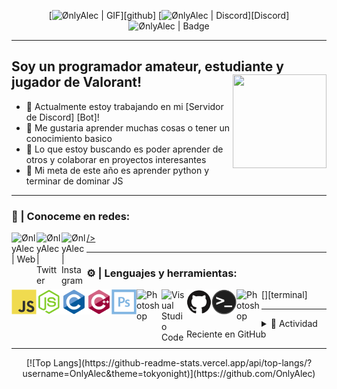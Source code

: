 <p align="center">
  [<img alt="ØnlyAlec | GIF" src="https://readme-typing-svg.herokuapp.com?font=Monoton&color=22F7A6&size=32&center=true&vCenter=true&lines=%5B+%C3%98nlyAlec++%5D"/>][github]
  [<img alt="ØnlyAlec | Discord" src="https://img.shields.io/discord/821845551921233920?color=blueviolet&label=Server&logo=Discord&style=for-the-badge">][Discord]
  <img alt="ØnlyAlec | Badge" src="https://img.shields.io/tokei/lines/github/OnlyAlec/Discord-BcK?color=orange&label=%E2%9A%A1%20Total%20Lines&style=for-the-badge">
</p>

---

## Soy un programador amateur, estudiante y jugador de Valorant! <img width="150" height="150" src="https://images-ext-2.discordapp.net/external/xLqU959dX7Vj4R5J336CV1JLgbJ5_49329SnvgqFHGY/%3Fv%3D1/https/cdn.discordapp.com/emojis/852989677376503868.gif" align=right>
- 💬 Actualmente estoy trabajando en mi [Servidor de Discord] [Bot]! 
- 🎈 Me gustaria aprender muchas cosas o tener un conocimiento basico
- 💠 Lo que estoy buscando es poder aprender de otros y colaborar en proyectos interesantes
- 💖 Mi meta de este año es aprender python y terminar de dominar JS

---

### 👥 | Conoceme en redes: 
[<img align="left" alt="ØnlyAlec | Web" width="40px" src="https://img.icons8.com/fluency/48/000000/web-design.png" />][web]
[<img align="left" alt="ØnlyAlec | Twitter" width="40px" src="https://img.icons8.com/fluency/48/000000/twitter-squared.png"/> />][twitter]
[<img align="left" alt="ØnlyAlec | Instagram" width="40px" src="https://img.icons8.com/fluency/48/000000/instagram-new.png" />][instagram]

---

### ⚙ | Lenguajes y herramientas:
<!-- [<img align="left" alt="HTML5" width="40px" src="https://raw.githubusercontent.com/devicons/devicon/master/icons/html5/html5-original-wordmark.svg" />][html5] -->
<!-- [<img align="left" alt="CSS3" width="40px" src="https://raw.githubusercontent.com/devicons/devicon/master/icons/css3/css3-original-wordmark.svg" />][css] -->

[<img align="left" alt="JavaScript" width="40px" src="https://raw.githubusercontent.com/devicons/devicon/master/icons/javascript/javascript-original.svg" />][javascript]
[<img align="left" alt="NodeJS" width="40px" src="https://raw.githubusercontent.com/devicons/devicon/00f02ef57fb7601fd1ddcc2fe6fe670fef3ae3e4/icons/nodejs/nodejs-plain.svg"/>][nodejs]
[<img align="left" alt="NodeJS" width="40px" src="https://raw.githubusercontent.com/devicons/devicon/master/icons/c/c-original.svg" />][c]
[<img align="left" alt="NodeJS" width="40px" src="https://raw.githubusercontent.com/devicons/devicon/master/icons/cplusplus/cplusplus-original.svg" />][c]

[<img align="left" alt="Photoshop" width="40px" src="https://raw.githubusercontent.com/devicons/devicon/master/icons/photoshop/photoshop-line.svg" />][photoshop]
[<img align="left" alt="Photoshop" width="40px" src="https://www.vectorlogo.zone/logos/adobe_illustrator/adobe_illustrator-icon.svg" />][illustrator]
[<img align="left" alt="Visual Studio Code" width="40px" src="https://cdn.worldvectorlogo.com/logos/visual-studio-code-1.svg" />][vscode]
[<img align="left" alt="GitHub" width="40px" src="https://raw.githubusercontent.com/devicons/devicon/00f02ef57fb7601fd1ddcc2fe6fe670fef3ae3e4/icons/github/github-original.svg" />][github]
[<img align="left" alt="Terminal" width="40px" src="https://raw.githubusercontent.com/github/explore/80688e429a7d4ef2fca1e82350fe8e3517d3494d/topics/terminal/terminal.png" />][terminal]
[<img align="left" alt="Photoshop" width="40px" src="https://www.vectorlogo.zone/logos/getpostman/getpostman-icon.svg" />][postman]

---

<details>
    <summary>💎 Actividad Reciente en GitHub</summary>
    <!--START_SECTION:activity-->
1. 🗣 Commented on [#1](https://github.com/dmgrstuff/rpcgecko/issues/1) in [dmgrstuff/rpcgecko](https://github.com/dmgrstuff/rpcgecko)
2. ❗️ Opened issue [#1](https://github.com/dmgrstuff/rpcgecko/issues/1) in [dmgrstuff/rpcgecko](https://github.com/dmgrstuff/rpcgecko)
3. ❗️ Opened issue [#2](https://github.com/jamesl1001/deviantART-API/issues/2) in [jamesl1001/deviantART-API](https://github.com/jamesl1001/deviantART-API)
4. 🗣 Commented on [#17](https://github.com/KhushrajRathod/repl.deploy/issues/17) in [KhushrajRathod/repl.deploy](https://github.com/KhushrajRathod/repl.deploy)
5. ❗️ Closed issue [#17](https://github.com/KhushrajRathod/repl.deploy/issues/17) in [KhushrajRathod/repl.deploy](https://github.com/KhushrajRathod/repl.deploy)
<!--END_SECTION:activity-->
</details>

---
<p align="center">
    [![Top Langs](https://github-readme-stats.vercel.app/api/top-langs/?username=OnlyAlec&theme=tokyonight)](https://github.com/OnlyAlec)
</p>

[instagram]: https://www.instagram.com/alexis.chacs
[github]: https://github.com/OnlyAlec
[web]: https://thealexsview.pixieset.com
[twitter]: https://twitter.com/DerkerBec
[discord]: https://discord.com/invite/uWzpuaEnvb

[vscode]: https://code.visualstudio.com
[html5]: https://www.w3.org/html/
[css]: https://www.w3schools.com/css
[javascript]: https://developer.mozilla.org/en-US/docs/Web/JavaScript
[nodejs]: https://nodejs.org
[c]: https://visualstudio.microsoft.com/es/vs/features/cplusplus/
[photoshop]: https://www.photoshop.com
[illustrator]: https://www.adobe.com/mx/products/illustrator.html
[postman]: https://www.postman.com

<!-- ![Uptime Robot ratio (7 days)](https://img.shields.io/uptimerobot/ratio/m788264843-c4158ce1bcebf4d1fa85aab2?color=blue&label=Online&logo=Discord&style=for-the-badge) -->
